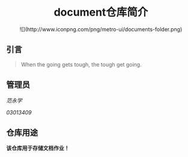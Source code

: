 # <center>document仓库简介

<center>![](http://www.iconpng.com/png/metro-ui/documents-folder.png)</center>

## 引言

>When the going gets tough, the tough get going.

## 管理员

*范永学*

*03013409*

## 仓库用途

**该仓库用于存储文档作业！**
